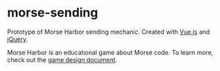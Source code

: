 # morse-sending
Prototype of Morse Harbor sending mechanic.
Created with [Vue.js](https://vuejs.org/) and [jQuery](http://jquery.com/).

Morse Harbor is an educational game about Morse code.
To learn more, check out the [game design document](morse-harbor-gdd-v2.pdf).

